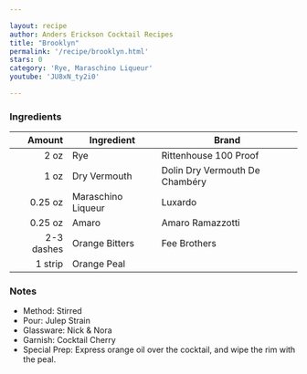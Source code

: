 ```yaml
---

layout: recipe
author: Anders Erickson Cocktail Recipes
title: "Brooklyn"
permalink: '/recipe/brooklyn.html'
stars: 0
category: 'Rye, Maraschino Liqueur'
youtube: 'JU8xN_ty2i0'

---
```


### Ingredients

| Amount  | Ingredient               | Brand                            |
| ---------: | ------------------ | ------------------------------ |
|       2 oz | Rye                | Rittenhouse 100 Proof          |
|       1 oz | Dry Vermouth       | Dolin Dry Vermouth De Chambéry |
|    0.25 oz | Maraschino Liqueur | Luxardo                        |
|    0.25 oz | Amaro              | Amaro Ramazzotti               |
| 2-3 dashes | Orange Bitters     | Fee Brothers                   |
|    1 strip | Orange Peal        |

### Notes

- Method: Stirred
- Pour: Julep Strain
- Glassware: Nick & Nora
- Garnish: Cocktail Cherry
- Special Prep: Express orange oil over the cocktail, and wipe the rim with the peal.

